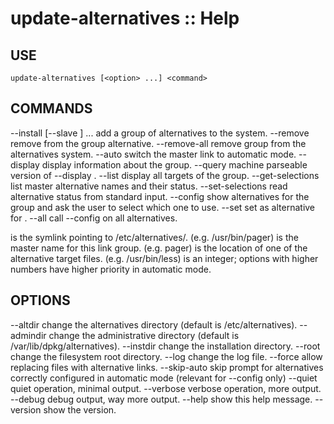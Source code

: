# update-alternatives :: Help

## USE

    update-alternatives [<option> ...] <command>

## COMMANDS

--install <link> <name> <path> <priority>
  [--slave <link> <name> <path>] ...
                          add a group of alternatives to the system.
--remove <name> <path>   remove <path> from the <name> group alternative.
--remove-all <name>      remove <name> group from the alternatives system.
--auto <name>            switch the master link <name> to automatic mode.
--display <name>         display information about the <name> group.
--query <name>           machine parseable version of --display <name>.
--list <name>            display all targets of the <name> group.
--get-selections         list master alternative names and their status.
--set-selections         read alternative status from standard input.
--config <name>          show alternatives for the <name> group and ask the
                          user to select which one to use.
--set <name> <path>      set <path> as alternative for <name>.
--all                    call --config on all alternatives.


<link> is the symlink pointing to /etc/alternatives/<name>.
  (e.g. /usr/bin/pager)
<name> is the master name for this link group.
  (e.g. pager)
<path> is the location of one of the alternative target files.
  (e.g. /usr/bin/less)
<priority> is an integer; options with higher numbers have higher priority in
  automatic mode.


## OPTIONS

--altdir <directory>     change the alternatives directory
                            (default is /etc/alternatives).
--admindir <directory>   change the administrative directory
                            (default is /var/lib/dpkg/alternatives).
--instdir <directory>    change the installation directory.
--root <directory>       change the filesystem root directory.
--log <file>             change the log file.
--force                  allow replacing files with alternative links.
--skip-auto              skip prompt for alternatives correctly configured
                          in automatic mode (relevant for --config only)
--quiet                  quiet operation, minimal output.
--verbose                verbose operation, more output.
--debug                  debug output, way more output.
--help                   show this help message.
--version                show the version.
